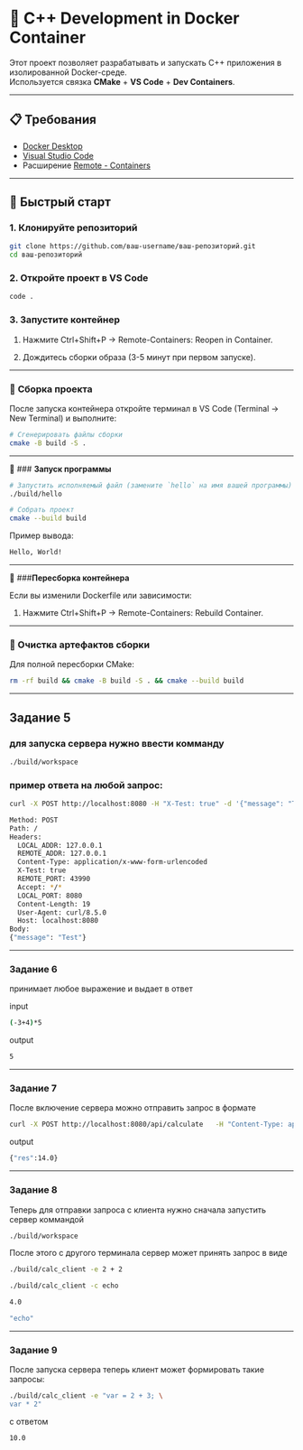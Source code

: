 # 🐋 C++ Development in Docker Container

Этот проект позволяет разрабатывать и запускать C++ приложения в изолированной Docker-среде.  
Используется связка **CMake** + **VS Code** + **Dev Containers**.

---

## 📋 Требования

- [Docker Desktop](https://www.docker.com/products/docker-desktop)
- [Visual Studio Code](https://code.visualstudio.com/)
- Расширение [Remote - Containers](https://marketplace.visualstudio.com/items?itemName=ms-vscode-remote.remote-containers)

---

## 🚀 Быстрый старт

### 1. Клонируйте репозиторий
```bash
git clone https://github.com/ваш-username/ваш-репозиторий.git
cd ваш-репозиторий
```

### **2. Откройте проект в VS Code**
```bash
code .
```
### **3. Запустите контейнер**

1. Нажмите Ctrl+Shift+P → Remote-Containers: Reopen in Container.

2. Дождитесь сборки образа (3-5 минут при первом запуске).

---
   
### 🔨 **Сборка проекта**

После запуска контейнера откройте терминал в VS Code (Terminal → New Terminal) и выполните:
```bash
# Сгенерировать файлы сборки
cmake -B build -S .
```
---

🏃 ### **Запуск программы**
```bash
# Запустить исполняемый файл (замените `hello` на имя вашей программы)
./build/hello

# Собрать проект
cmake --build build
```
Пример вывода:
```bash
Hello, World!
```
---
🔄 ###**Пересборка контейнера** 

Если вы изменили Dockerfile или зависимости:

1. Нажмите Ctrl+Shift+P → Remote-Containers: Rebuild Container.
---

### 🧹 Очистка артефактов сборки

Для полной пересборки CMake:
```bash
rm -rf build && cmake -B build -S . && cmake --build build
```
---
## Задание 5

### для запуска сервера нужно ввести комманду 
```bash
./build/workspace
```
### пример ответа на любой запрос:
```bash
curl -X POST http://localhost:8080 -H "X-Test: true" -d '{"message": "Test"}'
```
```bash
Method: POST
Path: /
Headers:
  LOCAL_ADDR: 127.0.0.1
  REMOTE_ADDR: 127.0.0.1
  Content-Type: application/x-www-form-urlencoded
  X-Test: true
  REMOTE_PORT: 43990
  Accept: */*
  LOCAL_PORT: 8080
  Content-Length: 19
  User-Agent: curl/8.5.0
  Host: localhost:8080
Body:
{"message": "Test"}
```
---
### Задание 6
принимает любое выражение и выдает в ответ 

input
```bash
(-3+4)*5
```
output
```bash
5
```
---
### Задание 7

После включение сервера можно отправить запрос в формате 
```bash
curl -X POST http://localhost:8080/api/calculate   -H "Content-Type: application/json"   -d '{"exp":"(3 + 4) * 2"}'
```
output
```bash
{"res":14.0}
```
---

### Задание 8

Теперь для отправки запроса с клиента нужно сначала запустить сервер коммандой
```bash
./build/workspace 
```
После этого с другого терминала сервер может принять запрос в виде
```bash
./build/calc_client -e 2 + 2

./build/calc_client -c echo

```

```bash
4.0

"echo"

```
---
### Задание 9
После запуска сервера теперь клиент может формировать такие запросы:
```bash
./build/calc_client -e "var = 2 + 3; \
var * 2"

```
c ответом 
```bash
10.0
```





